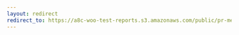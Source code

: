 ```yaml
---
layout: redirect
redirect_to: https://a8c-woo-test-reports.s3.amazonaws.com/public/pr-merge/37894/api/index.html
---
```

